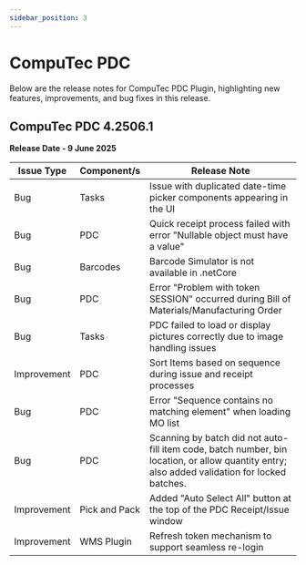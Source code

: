 ```yaml
---
sidebar_position: 3
---
```


# CompuTec PDC

Below are the release notes for CompuTec PDC Plugin, highlighting new features, improvements, and bug fixes in this release.

## CompuTec PDC 4.2506.1

**Release Date - 9 June 2025**

| Issue Type | Component/s | Release Note |
| --- | --- | --- |
| Bug | Tasks | Issue with duplicated date-time picker components appearing in the UI |
| Bug | PDC | Quick receipt process failed with error "Nullable object must have a value"  |
| Bug | Barcodes | Barcode Simulator is not available in .netCore |
| Bug | PDC |  Error "Problem with token SESSION" occurred during Bill of Materials/Manufacturing Order |
| Bug | Tasks | PDC failed to load or display pictures correctly due to image handling issues |
| Improvement | PDC | Sort Items based on sequence during issue and receipt processes |
| Bug | PDC | Error "Sequence contains no matching element" when loading MO list |
| Bug | PDC | Scanning by batch did not auto-fill item code, batch number, bin location, or allow quantity entry; also added validation for locked batches. |
| Improvement | Pick and Pack | Added "Auto Select All" button at the top of the PDC Receipt/Issue window |
| Improvement | WMS Plugin |  Refresh token mechanism to support seamless re-login |
